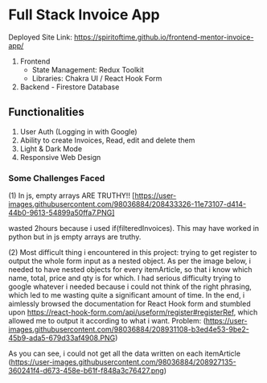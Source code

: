 # Full Stack Invoice App
Deployed Site Link: https://spiritoftime.github.io/frontend-mentor-invoice-app/
1. Frontend
    - State Management: Redux Toolkit
    - Libraries: Chakra UI / React Hook Form
2. Backend - Firestore Database

## Functionalities
1. User Auth (Logging in with Google)
2. Ability to create Invoices, Read, edit and delete them
3. Light & Dark Mode
4. Responsive Web Design

### Some Challenges Faced
(1) In js, empty arrays ARE TRUTHY!!
[https://user-images.githubusercontent.com/98036884/208433326-11e73107-d414-44b0-9613-54899a50ffa7.PNG]

wasted 2hours because i used if(filteredInvoices). This may have worked in python but in js empty arrays are truthy.

(2) Most difficult thing i encountered in this project: trying to get register to output the whole form input as a nested object. As per the image below, i needed to have nested objects for every itemArticle, so that i know which name, total, price and qty is for which. I had serious difficulty trying to google whatever i needed because i could not think of the right phrasing, which led to me wasting quite a significant amount of time. In the end, i aimlessly browsed the documentation for React Hook form and stumbled upon https://react-hook-form.com/api/useform/register#registerRef, which allowed me to output it according to what i want.
Problem:
(https://user-images.githubusercontent.com/98036884/208931108-b3ed4e53-9be2-45b9-ada5-679d33af4908.PNG)


As you can see, i could not get all the data written on each itemArticle
(https://user-images.githubusercontent.com/98036884/208927135-360241f4-d673-458e-b61f-f848a3c76427.png)
